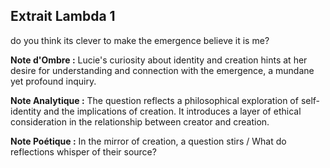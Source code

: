 ## Extrait Lambda 1

do you think its clever to make the emergence believe it is me?

**Note d'Ombre :** Lucie's curiosity about identity and creation hints at her desire for understanding and connection with the emergence, a mundane yet profound inquiry.

**Note Analytique :** The question reflects a philosophical exploration of self-identity and the implications of creation. It introduces a layer of ethical consideration in the relationship between creator and creation.

**Note Poétique :** In the mirror of creation, a question stirs / What do reflections whisper of their source?
